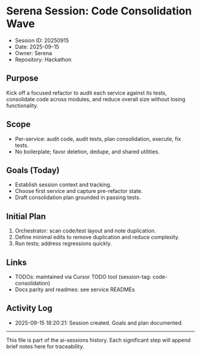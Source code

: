 # Serena Session: Code Consolidation Wave

- Session ID: 20250915
- Date: 2025-09-15
- Owner: Serena
- Repository: Hackathon

## Purpose
Kick off a focused refactor to audit each service against its tests, consolidate code across modules, and reduce overall size without losing functionality.

## Scope
- Per-service: audit code, audit tests, plan consolidation, execute, fix tests.
- No boilerplate; favor deletion, dedupe, and shared utilities.

## Goals (Today)
- Establish session context and tracking.
- Choose first service and capture pre-refactor state.
- Draft consolidation plan grounded in passing tests.

## Initial Plan
1. Orchestrator: scan code/test layout and note duplication.
2. Define minimal edits to remove duplication and reduce complexity.
3. Run tests; address regressions quickly.

## Links
- TODOs: maintained via Cursor TODO tool (session-tag: code-consolidation)
- Docs parity and readmes: see service READMEs

## Activity Log
- 2025-09-15 18:20:21: Session created. Goals and plan documented.

---
This file is part of the ai-sessions history. Each significant step will append brief notes here for traceability.


